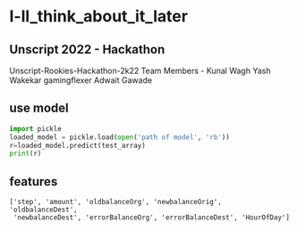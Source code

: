 # I-ll_think_about_it_later

## Unscript 2022 - Hackathon

Unscript-Rookies-Hackathon-2k22
Team Members - Kunal Wagh
               Yash Wakekar
               gamingflexer
               Adwait Gawade

## use model

```python
import pickle
loaded_model = pickle.load(open('path of model', 'rb'))
r=loaded_model.predict(test_array)
print(r)
```


## features 

```
['step', 'amount', 'oldbalanceOrg', 'newbalanceOrig', 'oldbalanceDest',
 'newbalanceDest', 'errorBalanceOrg', 'errorBalanceDest', 'HourOfDay']
      
